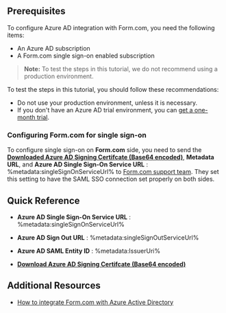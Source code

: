 ## Prerequisites

To configure Azure AD integration with Form.com, you need the following items:

- An Azure AD subscription
- A Form.com single sign-on enabled subscription

> **Note:**
> To test the steps in this tutorial, we do not recommend using a production environment.

To test the steps in this tutorial, you should follow these recommendations:

- Do not use your production environment, unless it is necessary.
- If you don't have an Azure AD trial environment, you can [get a one-month trial](https://azure.microsoft.com/pricing/free-trial/).

### Configuring Form.com for single sign-on

To configure single sign-on on **Form.com** side, you need to send the **[Downloaded Azure AD Signing Certifcate (Base64 encoded)](%metadata:certificateDownloadBase64Url%)**, **Metadata URL**, and **Azure AD Single Sign-On Service URL** : %metadata:singleSignOnServiceUrl% to [Form.com support team](https://form.com/about/company/contact-us/). They set this setting to have the SAML SSO connection set properly on both sides.

## Quick Reference

* **Azure AD Single Sign-On Service URL** : %metadata:singleSignOnServiceUrl%

* **Azure AD Sign Out URL** : %metadata:singleSignOutServiceUrl%

* **Azure AD SAML Entity ID** : %metadata:IssuerUri%

* **[Download Azure AD Signing Certifcate (Base64 encoded)](%metadata:certificateDownloadBase64Url%)**



## Additional Resources

* [How to integrate Form.com with Azure Active Directory](https://docs.microsoft.com/azure/active-directory/active-directory-saas-formcom-tutorial)
